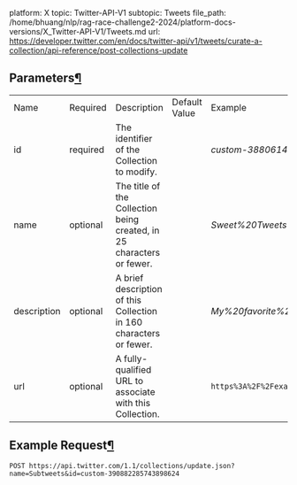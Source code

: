 platform: X
topic: Twitter-API-V1
subtopic: Tweets
file_path: /home/bhuang/nlp/rag-race-challenge2-2024/platform-docs-versions/X_Twitter-API-V1/Tweets.md
url: https://developer.twitter.com/en/docs/twitter-api/v1/tweets/curate-a-collection/api-reference/post-collections-update

## Parameters[¶](#parameters "Permalink to this headline")

|     |     |     |     |     |
| --- | --- | --- | --- | --- |
| Name | Required | Description | Default Value | Example |
| id  | required | The identifier of the Collection to modify. |     | _custom-388061495298244609_ |
| name | optional | The title of the Collection being created, in 25 characters or fewer. |     | _Sweet%20Tweets_ |
| description | optional | A brief description of this Collection in 160 characters or fewer. |     | _My%20favorite%20tweets%20ever_ |
| url | optional | A fully-qualified URL to associate with this Collection. |     | `https%3A%2F%2Fexample.com%2F` |

## Example Request[¶](#example-request "Permalink to this headline")

`POST https://api.twitter.com/1.1/collections/update.json?name=Subtweets&id=custom-390882285743898624`